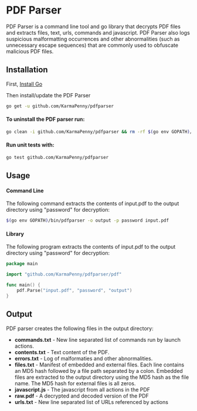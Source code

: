 # PDF Parser
PDF Parser is a command line tool and go library that decrypts PDF files and extracts files, text, urls, commands and javascript. PDF Parser also logs suspicious malformatting occurrences and other abnormalities (such as unnecessary escape sequences) that are commonly used to obfuscate malicious PDF files.

## Installation
First, [Install Go](https://golang.org/doc/install#install)

Then install/update the PDF Parser
```bash
go get -u github.com/KarmaPenny/pdfparser
```

#### To uninstall the PDF parser run:
```bash
go clean -i github.com/KarmaPenny/pdfparser && rm -rf $(go env GOPATH)/src/github.com/KarmaPenny/pdfparser
```

#### Run unit tests with:
```bash
go test github.com/KarmaPenny/pdfparser
```

## Usage
#### Command Line
The following command extracts the contents of input.pdf to the output directory using "password" for decryption:
```bash
$(go env GOPATH)/bin/pdfparser -o output -p password input.pdf
```

#### Library
The following program extracts the contents of input.pdf to the output directory using "password" for decryption:
```go
package main

import "github.com/KarmaPenny/pdfparser/pdf"

func main() {
	pdf.Parse("input.pdf", "password", "output")
}
```

## Output
PDF parser creates the following files in the output directory:
* **commands.txt** - New line separated list of commands run by launch actions.
* **contents.txt** - Text content of the PDF.
* **errors.txt** - Log of malformaties and other abnormalities.
* **files.txt** - Manifest of embedded and external files. Each line contains an MD5 hash followed by a file path separated by a colon. Embedded files are extracted to the output directory using the MD5 hash as the file name. The MD5 hash for external files is all zeros.
* **javascript.js** - The javascript from all actions in the PDF
* **raw.pdf** - A decrypted and decoded version of the PDF
* **urls.txt** - New line separated list of URLs referenced by actions

